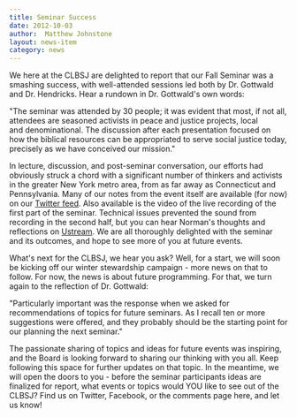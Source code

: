 ```yaml
---
title: Seminar Success
date: 2012-10-03
author:  Matthew Johnstone
layout: news-item
category: news
---
```

We here at the CLBSJ are delighted to report that our Fall Seminar was a smashing success, with well-attended sessions led both by Dr. Gottwald and Dr. Hendricks. Hear a rundown in Dr. Gottwald's own words:

"The seminar was attended by 30 people; it was evident that most, if not all, attendees are seasoned activists in peace and justice projects, local and denominational. The discussion after each presentation focused on how the biblical resources can be appropriated to serve social justice today, precisely as we have conceived our mission."

In lecture, discussion, and post-seminar conversation, our efforts had obviously struck a chord with a significant number of thinkers and activists in the greater New York metro area, from as far away as Connecticut and Pennsylvania. Many of our notes from the event itself are available (for now) on our [Twitter feed](http://www.twitter.com/clbsj). Also available is the video of the live recording of the first part of the seminar. Technical issues prevented the sound from recording in the second half, but you can hear Norman's thoughts and reflections on [Ustream](http://www.ustream.tv/user/clbsj). We are all thoroughly delighted with the seminar and its outcomes, and hope to see more of you at future events.

What's next for the CLBSJ, we hear you ask? Well, for a start, we will soon be kicking off our winter stewardship campaign - more news on that to follow. For now, the news is about future programming. For that, we turn again to the reflection of Dr. Gottwald:

"Particularly important was the response when we asked for recommendations of topics for future seminars. As I recall ten or more suggestions were offered, and they probably should be the starting point for our planning the next seminar."

The passionate sharing of topics and ideas for future events was inspiring, and the Board is looking forward to sharing our thinking with you all. Keep following this space for further updates on that topic. In the meantime, we will open the doors to you - before the seminar participants ideas are finalized for report, what events or topics would YOU like to see out of the CLBSJ? Find us on Twitter, Facebook, or the comments page here, and let us know!

